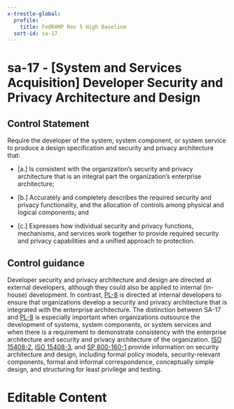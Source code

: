 ```yaml
---
x-trestle-global:
  profile:
    title: FedRAMP Rev 5 High Baseline
  sort-id: sa-17
---
```


# sa-17 - \[System and Services Acquisition\] Developer Security and Privacy Architecture and Design

## Control Statement

Require the developer of the system, system component, or system service to produce a design specification and security and privacy architecture that:

- \[a.\] Is consistent with the organization’s security and privacy architecture that is an integral part the organization’s enterprise architecture;

- \[b.\] Accurately and completely describes the required security and privacy functionality, and the allocation of controls among physical and logical components; and

- \[c.\] Expresses how individual security and privacy functions, mechanisms, and services work together to provide required security and privacy capabilities and a unified approach to protection.

## Control guidance

Developer security and privacy architecture and design are directed at external developers, although they could also be applied to internal (in-house) development. In contrast, [PL-8](#pl-8) is directed at internal developers to ensure that organizations develop a security and privacy architecture that is integrated with the enterprise architecture. The distinction between SA-17 and [PL-8](#pl-8) is especially important when organizations outsource the development of systems, system components, or system services and when there is a requirement to demonstrate consistency with the enterprise architecture and security and privacy architecture of the organization. [ISO 15408-2](#87087451-2af5-43d4-88c1-d66ad850f614), [ISO 15408-3](#4452efc0-e79e-47b8-aa30-b54f3ef61c2f), and [SP 800-160-1](#e3cc0520-a366-4fc9-abc2-5272db7e3564) provide information on security architecture and design, including formal policy models, security-relevant components, formal and informal correspondence, conceptually simple design, and structuring for least privilege and testing.

# Editable Content

<!-- Make additions and edits below -->
<!-- The above represents the contents of the control as received by the profile, prior to additions. -->
<!-- If the profile makes additions to the control, they will appear below. -->
<!-- The above markdown may not be edited but you may edit the content below, and/or introduce new additions to be made by the profile. -->
<!-- If there is a yaml header at the top, parameter values may be edited. Use --set-parameters to incorporate the changes during assembly. -->
<!-- The content here will then replace what is in the profile for this control, after running profile-assemble. -->
<!-- The current profile has no added parts for this control, but you may add new ones here. -->
<!-- Each addition must have a heading either of the form ## Control my_addition_name -->
<!-- or ## Part a. (where the a. refers to one of the control statement labels.) -->
<!-- "## Control" parts are new parts added after the statement part. -->
<!-- "## Part" parts are new parts added into the top-level statement part with that label. -->
<!-- Subparts may be added with nested hash levels of the form ### My Subpart Name -->
<!-- underneath the parent ## Control or ## Part being added -->
<!-- See https://oscal-compass.github.io/compliance-trestle/tutorials/ssp_profile_catalog_authoring/ssp_profile_catalog_authoring for guidance. -->
